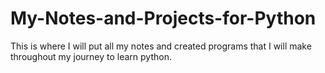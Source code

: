 # My-Notes-and-Projects-for-Python
This is where I will put all my notes and created programs that I will make throughout my journey to learn python.
